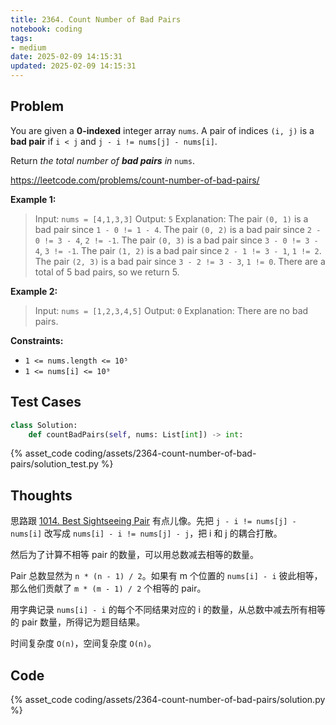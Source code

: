 ```yaml
---
title: 2364. Count Number of Bad Pairs
notebook: coding
tags:
- medium
date: 2025-02-09 14:15:31
updated: 2025-02-09 14:15:31
---
```

## Problem

You are given a **0-indexed** integer array `nums`. A pair of indices `(i, j)` is a **bad pair** if `i < j` and `j - i != nums[j] - nums[i]`.

Return _the total number of **bad pairs** in_ `nums`.

<https://leetcode.com/problems/count-number-of-bad-pairs/>

**Example 1:**

> Input: `nums = [4,1,3,3]`
> Output: `5`
> Explanation: The pair `(0, 1)` is a bad pair since `1 - 0 != 1 - 4`.
> The pair `(0, 2)` is a bad pair since `2 - 0 != 3 - 4`, `2 != -1`.
> The pair `(0, 3)` is a bad pair since `3 - 0 != 3 - 4`, `3 != -1`.
> The pair `(1, 2)` is a bad pair since `2 - 1 != 3 - 1`, `1 != 2`.
> The pair `(2, 3)` is a bad pair since `3 - 2 != 3 - 3`, `1 != 0`.
> There are a total of 5 bad pairs, so we return 5.

**Example 2:**

> Input: `nums = [1,2,3,4,5]`
> Output: `0`
> Explanation: There are no bad pairs.

**Constraints:**

- `1 <= nums.length <= 10⁵`
- `1 <= nums[i] <= 10⁹`

## Test Cases

``` python
class Solution:
    def countBadPairs(self, nums: List[int]) -> int:
```

{% asset_code coding/assets/2364-count-number-of-bad-pairs/solution_test.py %}

## Thoughts

思路跟 [1014. Best Sightseeing Pair](1014-best-sightseeing-pair) 有点儿像。先把 `j - i != nums[j] - nums[i]` 改写成 `nums[i] - i != nums[j] - j`，把 i 和 j 的耦合打散。

然后为了计算不相等 pair 的数量，可以用总数减去相等的数量。

Pair 总数显然为 `n * (n - 1) / 2`。如果有 m 个位置的 `nums[i] - i` 彼此相等，那么他们贡献了 `m * (m - 1) / 2` 个相等的 pair。

用字典记录 `nums[i] - i` 的每个不同结果对应的 i 的数量，从总数中减去所有相等的 pair 数量，所得记为题目结果。

时间复杂度 `O(n)`，空间复杂度 `O(n)`。

## Code

{% asset_code coding/assets/2364-count-number-of-bad-pairs/solution.py %}
